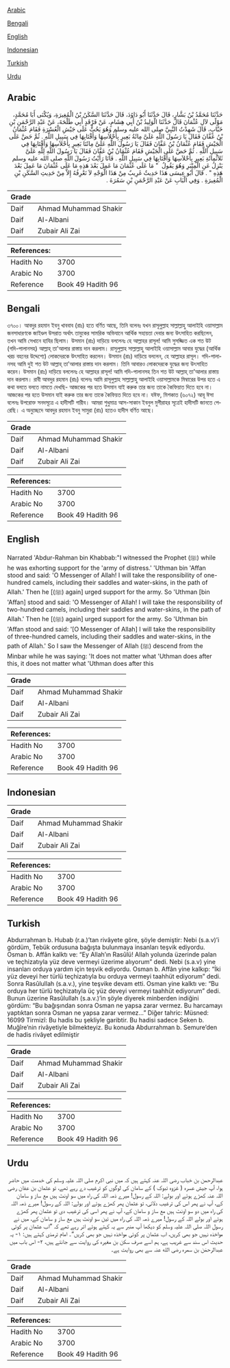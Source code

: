 [Arabic](#arabic)

[Bengali](#bengali)

[English](#english)

[Indonesian](#indonesian)

[Turkish](#turkish)

[Urdu](#urdu)

## Arabic


<div dir="rtl" lang="ar" style={{fontSize:'larger',backgroundColor:'#f8f9fa',padding:20}}>
حَدَّثَنَا مُحَمَّدُ بْنُ بَشَّارٍ، قَالَ حَدَّثَنَا أَبُو دَاوُدَ، قَالَ حَدَّثَنَا السَّكَنُ بْنُ الْمُغِيرَةِ، وَيُكْنَى أَبَا مُحَمَّدٍ، مَوْلًى لآلِ عُثْمَانَ قَالَ حَدَّثَنَا الْوَلِيدُ بْنُ أَبِي هِشَامٍ، عَنْ فَرْقَدٍ أَبِي طَلْحَةَ، عَنْ عَبْدِ الرَّحْمَنِ بْنِ خَبَّابٍ، قَالَ شَهِدْتُ النَّبِيَّ صلى الله عليه وسلم وَهُوَ يَحُثُّ عَلَى جَيْشِ الْعُسْرَةِ فَقَامَ عُثْمَانُ بْنُ عَفَّانَ فَقَالَ يَا رَسُولَ اللَّهِ عَلَىَّ مِائَةُ بَعِيرٍ بِأَحْلاَسِهَا وَأَقْتَابِهَا فِي سَبِيلِ اللَّهِ ‏.‏ ثُمَّ حَضَّ عَلَى الْجَيْشِ فَقَامَ عُثْمَانُ بْنُ عَفَّانَ فَقَالَ يَا رَسُولَ اللَّهِ عَلَىَّ مِائَتَا بَعِيرٍ بِأَحْلاَسِهَا وَأَقْتَابِهَا فِي سَبِيلِ اللَّهِ ‏.‏ ثُمَّ حَضَّ عَلَى الْجَيْشِ فَقَامَ عُثْمَانُ بْنُ عَفَّانَ فَقَالَ يَا رَسُولَ اللَّهِ لِلَّهِ عَلَىَّ ثَلاَثُمِائَةِ بَعِيرٍ بِأَحْلاَسِهَا وَأَقْتَابِهَا فِي سَبِيلِ اللَّهِ ‏.‏ فَأَنَا رَأَيْتُ رَسُولَ اللَّهِ صلى الله عليه وسلم يَنْزِلُ عَنِ الْمِنْبَرِ وَهُوَ يَقُولُ ‏ "‏ مَا عَلَى عُثْمَانَ مَا عَمِلَ بَعْدَ هَذِهِ مَا عَلَى عُثْمَانَ مَا عَمِلَ بَعْدَ هَذِهِ ‏"‏ ‏.‏ قَالَ أَبُو عِيسَى هَذَا حَدِيثٌ غَرِيبٌ مِنْ هَذَا الْوَجْهِ لاَ نَعْرِفُهُ إِلاَّ مِنْ حَدِيثِ السَّكَنِ بْنِ الْمُغِيرَةِ ‏.‏ وَفِي الْبَابِ عَنْ عَبْدِ الرَّحْمَنِ بْنِ سَمُرَةَ ‏.‏
</div>
<div style={{backgroundColor:'#f8f9fa',padding:20, marginBottom: 10}}><table> <thead> <tr> <th>Grade</th> <th></th> </tr> </thead> <tbody> <tr><td>Daif</td><td>Ahmad Muhammad Shakir</td></tr><tr><td>Daif</td><td>Al-Albani</td></tr><tr><td>Daif</td><td>Zubair Ali Zai</td></tr></tbody></table><table> <thead> <tr> <th>References:</th> <th></th> </tr> </thead> <tbody><tr><td>Hadith No</td><td>3700</td></tr><tr><td>Arabic No</td><td>3700</td></tr><tr><td>Reference</td><td>Book 49 Hadith 96</td></tr></tbody></table></div>

## Bengali


<div dir="ltr" lang="bn" style={{fontSize:'larger',backgroundColor:'#f8f9fa',padding:20}}>
৩৭০০। আবদুর রহমান ইবনু খাববাব (রাঃ) হতে বর্ণিত আছে, তিনি বলেনঃ যখন রাসূলুল্লাহ সাল্লাল্লাহু আলাইহি ওয়াসাল্লাম জনসাধারণকে জাইণ্ডল উসরাত অর্থাৎ তাবুকের সামরিক অভিযানে আর্থিক সহায়তা দেবার জন্য উৎসাহিত করছিলেন, তখন আমি সেখানে হাযির ছিলাম। উসমান (রাঃ) দাড়িয়ে বললেনঃ হে আল্লাহর রাসূল! আমি সুসজ্জিত এক শত উট (গদি-পালানসহ) আল্লাহ্ তা'আলার রাস্তায় দান করলাম। রাসূলুল্লাহ সাল্লাল্লাহু আলাইহি ওয়াসাল্লাম আবার যুদ্ধের (আর্থিক খরচ বহনের উদ্দেশ্যে) লোকদেরকে উৎসাহিত করলেন। উসমান (রাঃ) দাড়িয়ে বললেন, হে আল্লাহর রাসূল। গদি-পালানসহ আমি দুই শত উট আল্লাহ্ তা'আলার রাস্তায় দান করলাম। তিনি আবারও লোকদেরকে যুদ্ধের জন্য উৎসাহিত করেন। উসমান (রাঃ) দাড়িয়ে বললেনঃ হে আল্লাহর রাসূল! আমি গদি-পালানসহ তিন শত উট আল্লাহ্ তা'আলার রাস্তায় দান করলাম। রাবী আবদুর রহমান (রাঃ) বলেনঃ আমি রাসূলুল্লাহ সাল্লাল্লাহু আলাইহি ওয়াসাল্লামকে মিম্বারের উপর হতে এ কথা বলতে বলতে নামতে দেখছি- আজকের পর হতে উসমান যাই করুক তার জন্য তাকে কৈফিয়াত দিতে হবে না। আজকের পর হতে উসমান যাই করুক তার জন্য তাকে কৈফিয়ত দিতে হবে না। যঈফ, মিশকাত (৬০৭২) আবূ ঈসা বলেনঃ উপরোক্ত সনদসূত্রে এ হাদীসটি গারীব। আমরা শুধুমাত্র আস-সাকান ইবনুল মুগীরাহর সূত্রেই হাদীসটি জানতে পেরেছি। এ অনুচ্ছেদে আবদুর রহমান ইবনু সামুরা (রাঃ) হতেও হাদীস বর্ণিত আছে।
</div>
<div style={{backgroundColor:'#f8f9fa',padding:20, marginBottom: 10}}><table> <thead> <tr> <th>Grade</th> <th></th> </tr> </thead> <tbody> <tr><td>Daif</td><td>Ahmad Muhammad Shakir</td></tr><tr><td>Daif</td><td>Al-Albani</td></tr><tr><td>Daif</td><td>Zubair Ali Zai</td></tr></tbody></table><table> <thead> <tr> <th>References:</th> <th></th> </tr> </thead> <tbody><tr><td>Hadith No</td><td>3700</td></tr><tr><td>Arabic No</td><td>3700</td></tr><tr><td>Reference</td><td>Book 49 Hadith 96</td></tr></tbody></table></div>

## English


<div dir="ltr" lang="en" style={{fontSize:'larger',backgroundColor:'#f8f9fa',padding:20}}>
Narrated 'Abdur-Rahman bin Khabbab:"I witnessed the Prophet (ﷺ) while he was exhorting support for the 'army of distress.' 'Uthman bin 'Affan stood and said: 'O Messenger of Allah! I will take the responsibility of one-hundred camels, including their saddles and water-skins, in the path of Allah.' Then he [(ﷺ) again] urged support for the army. So 'Uthman [bin 'Affan] stood and said: 'O Messenger of Allah! I will take the responsibility of two-hundred camels, including their saddles and water-skins, in the path of Allah.' Then he [(ﷺ) again] urged support for the army. So 'Uthman bin 'Affan stood and said: '[O Messenger of Allah] I will take the responsibility of three-hundred camels, including their saddles and water-skins, in the path of Allah.' So I saw the Messenger of Allah (ﷺ) descend from the Minbar while he was saying: 'It does not matter what 'Uthman does after this, it does not matter what 'Uthman does after this
</div>
<div style={{backgroundColor:'#f8f9fa',padding:20, marginBottom: 10}}><table> <thead> <tr> <th>Grade</th> <th></th> </tr> </thead> <tbody> <tr><td>Daif</td><td>Ahmad Muhammad Shakir</td></tr><tr><td>Daif</td><td>Al-Albani</td></tr><tr><td>Daif</td><td>Zubair Ali Zai</td></tr></tbody></table><table> <thead> <tr> <th>References:</th> <th></th> </tr> </thead> <tbody><tr><td>Hadith No</td><td>3700</td></tr><tr><td>Arabic No</td><td>3700</td></tr><tr><td>Reference</td><td>Book 49 Hadith 96</td></tr></tbody></table></div>

## Indonesian


<div dir="ltr" lang="id" style={{fontSize:'larger',backgroundColor:'#f8f9fa',padding:20}}>

</div>
<div style={{backgroundColor:'#f8f9fa',padding:20, marginBottom: 10}}><table> <thead> <tr> <th>Grade</th> <th></th> </tr> </thead> <tbody> <tr><td>Daif</td><td>Ahmad Muhammad Shakir</td></tr><tr><td>Daif</td><td>Al-Albani</td></tr><tr><td>Daif</td><td>Zubair Ali Zai</td></tr></tbody></table><table> <thead> <tr> <th>References:</th> <th></th> </tr> </thead> <tbody><tr><td>Hadith No</td><td>3700</td></tr><tr><td>Arabic No</td><td>3700</td></tr><tr><td>Reference</td><td>Book 49 Hadith 96</td></tr></tbody></table></div>

## Turkish


<div dir="ltr" lang="tr" style={{fontSize:'larger',backgroundColor:'#f8f9fa',padding:20}}>
Abdurrahman b. Hubab (r.a.)’tan rivâyete göre, şöyle demiştir: Nebi (s.a.v)’i gördüm, Tebük ordusuna bağışta bulunmaya insanları teşvik ediyordu. Osman b. Affân kalktı ve: “Ey Allah’ın Rasûlü! Allah yolunda üzerinde palan ve teçhizatıyla yüz deve vermeyi üzerime alıyorum” dedi. Nebi (s.a.v) yine insanları orduya yardım için teşvik ediyordu. Osman b. Affân yine kalkıp: “İki yüz deveyi her türlü teçhizatıyla bu orduya vermeyi taahhüt ediyorum” dedi. Sonra Rasûlullah (s.a.v.), yine teşvike devam etti. Osman yine kalktı ve: “Bu orduya her türlü teçhizatıyla üç yüz deveyi vermeyi taahhüt ediyorum” dedi. Bunun üzerine Rasûlullah (s.a.v.)’in şöyle diyerek minberden indiğini gördüm: “Bu bağışından sonra Osman ne yapsa zarar vermez. Bu harcamayı yaptıktan sonra Osman ne yapsa zarar vermez…” Diğer tahric: Müsned: 16099 Tirmizî: Bu hadis bu şekliyle garibtir. Bu hadisi sadece Seken b. Muğîre’nin rivâyetiyle bilmekteyiz. Bu konuda Abdurrahman b. Semure’den de hadis rivâyet edilmiştir
</div>
<div style={{backgroundColor:'#f8f9fa',padding:20, marginBottom: 10}}><table> <thead> <tr> <th>Grade</th> <th></th> </tr> </thead> <tbody> <tr><td>Daif</td><td>Ahmad Muhammad Shakir</td></tr><tr><td>Daif</td><td>Al-Albani</td></tr><tr><td>Daif</td><td>Zubair Ali Zai</td></tr></tbody></table><table> <thead> <tr> <th>References:</th> <th></th> </tr> </thead> <tbody><tr><td>Hadith No</td><td>3700</td></tr><tr><td>Arabic No</td><td>3700</td></tr><tr><td>Reference</td><td>Book 49 Hadith 96</td></tr></tbody></table></div>

## Urdu


<div dir="rtl" lang="ur" style={{fontSize:'larger',backgroundColor:'#f8f9fa',padding:20}}>
عبدالرحمن بن خباب رضی اللہ عنہ کہتے ہیں کہ میں نبی اکرم صلی اللہ علیہ وسلم کی خدمت میں حاضر ہوا، آپ جیش عسرہ ( غزوہ تبوک ) کے سامان کی لوگوں کو ترغیب دے رہے تھے، تو عثمان بن عفان رضی اللہ عنہ کھڑے ہوئے اور بولے: اللہ کے رسول! میرے ذمہ اللہ کی راہ میں سو اونٹ ہیں مع ساز و سامان کے، آپ نے پھر اس کی ترغیب دلائی، تو عثمان پھر کھڑے ہوئے اور بولے: اللہ کے رسول! میرے ذمہ اللہ کی راہ میں دو سو اونٹ ہیں مع ساز و سامان کے، آپ نے پھر اسی کی ترغیب دی تو عثمان پھر کھڑے ہوئے اور بولے اللہ کے رسول! میرے ذمہ اللہ کی راہ میں تین سو اونٹ ہیں مع ساز و سامان کے، میں نے رسول اللہ صلی اللہ علیہ وسلم کو دیکھا آپ منبر سے یہ کہتے ہوئے اتر رہے تھے کہ ”اب عثمان پر کوئی مواخذہ نہیں جو بھی کریں، اب عثمان پر کوئی مواخذہ نہیں جو بھی کریں“۔ امام ترمذی کہتے ہیں: ۱- یہ حدیث اس سند سے غریب ہے، ہم اسے صرف سکن بن مغیرہ کی روایت سے جانتے ہیں، ۲- اس باب میں عبدالرحمٰن بن سمرہ رضی الله عنہ سے بھی روایت ہے۔
</div>
<div style={{backgroundColor:'#f8f9fa',padding:20, marginBottom: 10}}><table> <thead> <tr> <th>Grade</th> <th></th> </tr> </thead> <tbody> <tr><td>Daif</td><td>Ahmad Muhammad Shakir</td></tr><tr><td>Daif</td><td>Al-Albani</td></tr><tr><td>Daif</td><td>Zubair Ali Zai</td></tr></tbody></table><table> <thead> <tr> <th>References:</th> <th></th> </tr> </thead> <tbody><tr><td>Hadith No</td><td>3700</td></tr><tr><td>Arabic No</td><td>3700</td></tr><tr><td>Reference</td><td>Book 49 Hadith 96</td></tr></tbody></table></div>